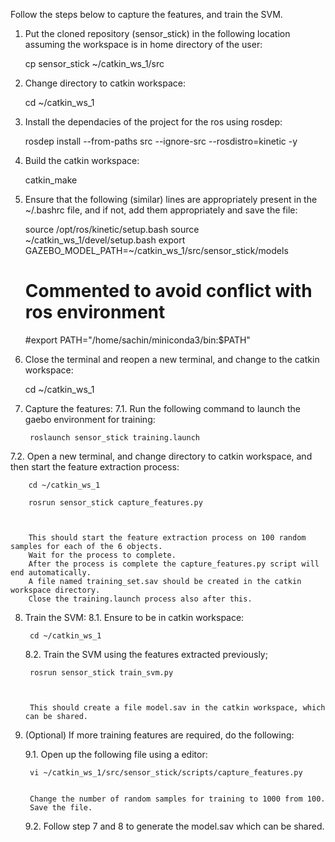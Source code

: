Follow the steps below to capture the features, and train the SVM.


1. Put the cloned repository (sensor_stick) in the following location
   assuming the workspace is in home directory of the user:

   cp sensor_stick ~/catkin_ws_1/src

2. Change directory to catkin workspace:

   cd ~/catkin_ws_1

3. Install the dependacies of the project for the ros using rosdep:

   rosdep install --from-paths src --ignore-src --rosdistro=kinetic -y

4. Build the catkin workspace:

   catkin_make

5. Ensure that the following (similar) lines are appropriately present in the
   ~/.bashrc file, and if not, add them appropriately and save the file:

   source /opt/ros/kinetic/setup.bash
   source ~/catkin_ws_1/devel/setup.bash
   export GAZEBO_MODEL_PATH=~/catkin_ws_1/src/sensor_stick/models
   # Commented to avoid conflict with ros environment
   #export PATH="/home/sachin/miniconda3/bin:$PATH"

6. Close the terminal and reopen a new terminal, and change to the catkin workspace:

   cd ~/catkin_ws_1

7. Capture the features:
  7.1.  Run the following command to launch the gaebo environment for training:

        roslaunch sensor_stick training.launch

  7.2.  Open a new terminal, and change directory to catkin workspace, and then start
        the feature extraction process:

        cd ~/catkin_ws_1

        rosrun sensor_stick capture_features.py



        This should start the feature extraction process on 100 random samples for each of the 6 objects.
        Wait for the process to complete.
        After the process is complete the capture_features.py script will end automatically.
        A file named training_set.sav should be created in the catkin workspace directory.
        Close the training.launch process also after this.

8. Train the SVM:
   8.1. Ensure to be in catkin workspace:

        cd ~/catkin_ws_1

   8.2. Train the SVM using the features extracted previously;

        rosrun sensor_stick train_svm.py



        This should create a file model.sav in the catkin workspace, which can be shared.

9. (Optional) If more training features are required, do the following:

   9.1. Open up the following file using a editor:

        vi ~/catkin_ws_1/src/sensor_stick/scripts/capture_features.py


        Change the number of random samples for training to 1000 from 100.
        Save the file.

    9.2. Follow step 7 and 8 to generate the model.sav which can be shared.



      
